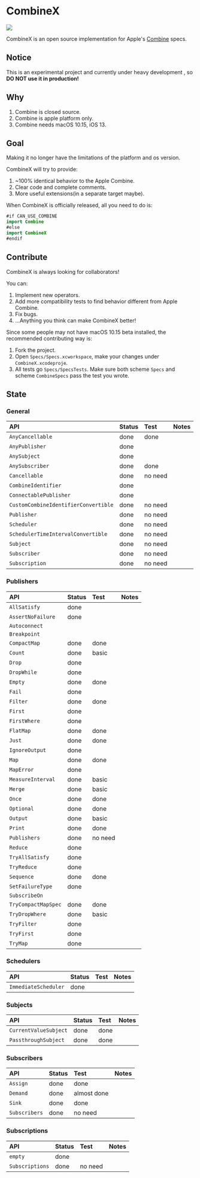 # CombineX

<img src="https://img.shields.io/travis/luoxiu/CombineX.svg">

CombineX is an open source implementation for Apple's [Combine](https://developer.apple.com/documentation/combine) specs.

## Notice

This is an experimental project and currently under heavy development , so **DO NOT use it in production!**

## Why

1. Combine is closed source.
2. Combine is apple platform only.
3. Combine needs macOS 10.15, iOS 13.

## Goal

Making it no longer have the limitations of the platform and os version. 

CombineX will try to provide:

1. ~100% identical behavior to the Apple Combine.
2. Clear code and complete comments.
3. More useful extensions(in a separate target maybe).

When CombineX is officially released, all you need to do is:

```swift
#if CAN_USE_COMBINE
import Combine
#else
import CombineX
#endif
```

## Contribute

CombineX is always looking for collaborators! 

You can:

1. Implement new operators.
2. Add more compatibility tests to find behavior different from Apple Combine.
3. Fix bugs.
4. ...Anything you think can make CombineX better!

Since some people may not have macOS 10.15 beta installed, the recommended contributing way is: 

1. Fork the project.
2. Open `Specs/Specs.xcworkspace`, make your changes under `CombineX.xcodeproje`. 
3. All tests go `Specs/SpecsTests`. Make sure both scheme `Specs` and scheme `CombineSpecs` pass the test you wrote.

## State

### General

| API | Status | Test | Notes |
|:--|:--|:--|:--|
|`AnyCancellable`| done | done |   |
|`AnyPublisher`| done |   |   |
|`AnySubject`| done |   |   |
|`AnySubscriber`| done | done |   |
|`Cancellable`| done | no need |   |
|`CombineIdentifier`| done |   |   |
|`ConnectablePublisher`| done |   |   |
|`CustomCombineIdentifierConvertible`| done | no need |   |
|`Publisher`| done | no need |   |
|`Scheduler`| done | no need |   |
|`SchedulerTimeIntervalConvertible`| done | no need |   |
|`Subject`| done | no need |   |
|`Subscriber`| done | no need |   |
|`Subscription`| done | no need |   |

### Publishers

| API | Status | Test | Notes |
|:--|:--|:--|:--|
|`AllSatisfy`| done |   |   |
|`AssertNoFailure`| done |   |   |
|`Autoconnect`|   |   |   |
|`Breakpoint`|   |   |   |
|`CompactMap`| done | done |   |
|`Count`| done | basic |   |
|`Drop`| done |   |   |
|`DropWhile`| done |   |   |
|`Empty`| done | done |   |
|`Fail`| done |   |   |
|`Filter`| done | done |   |
|`First`| done |   |   |
|`FirstWhere`| done |   |   |
|`FlatMap`| done | done |   |
|`Just`| done | done |   |
|`IgnoreOutput`| done |   |   |
|`Map`| done | done |   |
|`MapError`| done |   |   |
|`MeasureInterval`| done | basic |   |
|`Merge`| done | basic |   |
|`Once`| done | done |   |
|`Optional`| done | done |   |
|`Output`| done | basic |   |
|`Print`| done | done |   |
|`Publishers`| done | no need |   |
|`Reduce`| done |   |   |
|`TryAllSatisfy`| done |   |   |
|`TryReduce`| done |   |   |
|`Sequence`| done | done |   |
|`SetFailureType`| done |   |   |
|`SubscribeOn`|   |   |   |
|`TryCompactMapSpec`| done | done |   |
|`TryDropWhere`| done | basic |   |
|`TryFilter`| done |   |   |
|`TryFirst`| done |   |   |
|`TryMap`| done |   |   |

### Schedulers

| API | Status | Test | Notes |
|:--|:--|:--|:--|
|`ImmediateScheduler`| done |   |   |

### Subjects

| API | Status | Test | Notes |
|:--|:--|:--|:--|
|`CurrentValueSubject`| done | done |   |
|`PassthroughSubject`| done | done |   |

### Subscribers

| API | Status | Test | Notes |
|:--|:--|:--|:--|
|`Assign`| done | done  |   |
|`Demand`| done | almost done |   |
|`Sink`| done | done |   |
|`Subscribers`| done  | no need |   |

### Subscriptions

| API | Status | Test | Notes |
|:--|:--|:--|:--|
|`empty`| done  |   |   |
|`Subscriptions`| done  | no need |   |
